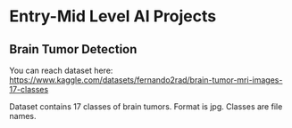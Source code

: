 # Entry-Mid Level AI Projects


## Brain Tumor Detection

You can reach dataset here: https://www.kaggle.com/datasets/fernando2rad/brain-tumor-mri-images-17-classes

Dataset contains 17 classes of brain tumors. Format is jpg. Classes are file names.
